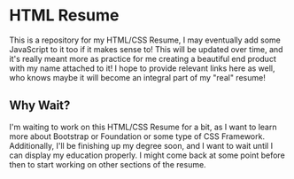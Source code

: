 # HTML Resume
This is a repository for my HTML/CSS Resume, I may eventually add some JavaScript to it too if it makes sense to! This will be updated over time, and it's really meant more as practice for me creating a beautiful end product with my name attached to it! I hope to provide relevant links here as well, who knows maybe it will become an integral part of my "real" resume!

## Why Wait?
I'm waiting to work on this HTML/CSS Resume for a bit, as I want to learn more about Bootstrap or Foundation or some type of CSS Framework.
Additionally, I'll be finishing up my degree soon, and I want to wait until I can display my education properly. I might come back at some point before then to start working on other sections of the resume.